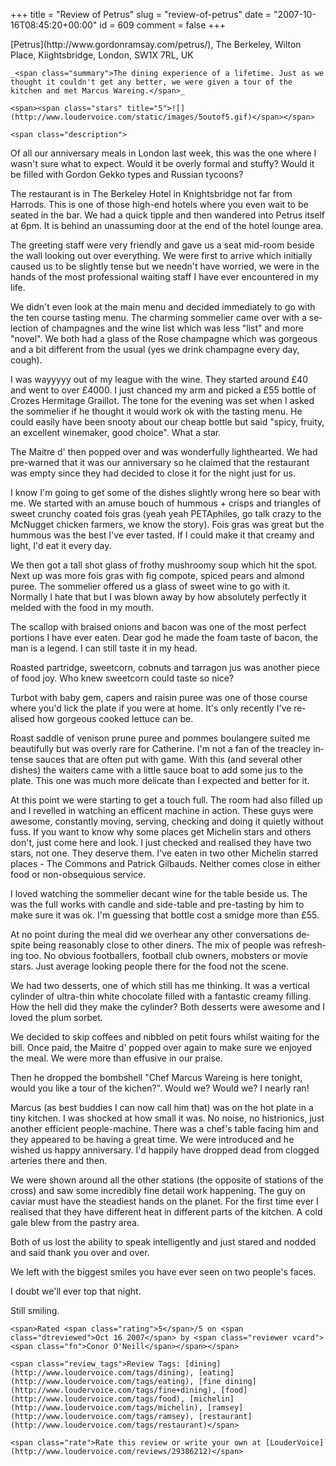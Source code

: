 +++
title = "Review of Petrus"
slug = "review-of-petrus"
date = "2007-10-16T08:45:20+00:00"
id = 609
comment = false
+++

<div lang="en" class="hreview">
    <span><span class="item vcard"><span class="fn">[Petrus](http://www.gordonramsay.com/petrus/)</span>,<span class="street-address"> The Berkeley, Wilton Place</span>, <span class="locality">Kiightsbridge</span>, <span class="region">London</span>, <span class="postal-code">SW1X 7RL</span>, <span class="country-name">UK</span></span></span>

    _<span class="summary">The dining experience of a lifetime. Just as we thought it couldn't get any better, we were given a tour of the kitchen and met Marcus Wareing.</span>_

    <span><span class="stars" title="5">![](http://www.loudervoice.com/static/images/5outof5.gif)</span></span>

    <span class="description">

Of all our anniversary meals in London last week, this was the one where I wasn't sure what to expect. Would it be overly formal and stuffy? Would it be filled with Gordon Gekko types and Russian tycoons?

The restaurant is in The Berkeley Hotel in Knightsbridge not far from Harrods. This is one of those high-end hotels where you even wait to be seated in the bar. We had a quick tipple and then wandered into Petrus itself at 6pm. It is behind an unassuming door at the end of the hotel lounge area.

The greeting staff were very friendly and gave us a seat mid-room beside the wall looking out over everything. We were first to arrive which initially caused us to be slightly tense but we needn't have worried, we were in the hands of the most professional waiting staff I have ever encountered in my life.

We didn't even look at the main menu and decided immediately to go with the ten course tasting menu. The charming sommelier came over with a selection of champagnes and the wine list which was less "list" and more "novel". We both had a glass of the Rose champagne which was gorgeous and a bit different from the usual (yes we drink champagne every day, cough). 

I was wayyyyy out of my league with the wine. They started around £40 and went to over £4000\. I just chanced my arm and picked a £55 bottle of Crozes Hermitage Graillot. The tone for the evening was set when I asked the sommelier if he thought it would work ok with the tasting menu. He could easily have been snooty about our cheap bottle but said "spicy, fruity, an excellent winemaker, good choice". What a star.

The Maitre d' then popped over and was wonderfully lighthearted. We had pre-warned that it was our anniversary so he claimed that the restaurant was empty since they had decided to close it for the night just for us. 

I know I'm going to get some of the dishes slightly wrong here so bear with me. We started with an amuse bouch of hummous + crisps and triangles of sweet crunchy coated fois gras (yeah yeah PETAphiles, go talk crazy to the McNugget chicken farmers, we know the story). Fois gras was great but the hummous was the best I've ever tasted. If I could make it that creamy and light, I'd eat it every day.

We then got a tall shot glass of frothy mushroomy soup which hit the spot. Next up was more fois gras with fig compote, spiced pears and almond puree. The sommelier offered us a glass of sweet wine to go with it. Normally I hate that but I was blown away by how absolutely perfectly it melded with the food in my mouth.

The scallop with braised onions and bacon was one of the most perfect portions I have ever eaten. Dear god he made the foam taste of bacon, the man is a legend. I can still taste it in my head. 

Roasted partridge, sweetcorn, cobnuts and tarragon jus was another piece of food joy. Who knew sweetcorn could taste so nice?

Turbot with baby gem, capers and raisin puree was one of those course where you'd lick the plate if you were at home. It's only recently I've realised how gorgeous cooked lettuce can be.

Roast saddle of venison prune puree and pommes boulangere suited me beautifully but was overly rare for Catherine. I'm not a fan of the treacley intense sauces that are often put with game. With this (and several other dishes) the waiters came with a little sauce boat to add some jus to the plate. This one was much more delicate than I expected and better for it.

At this point we were starting to get a touch full. The room had also filled up and I revelled in watching an efficent machine in action. These guys were awesome, constantly moving, serving, checking and doing it quietly without fuss. If you want to know why some places get Michelin stars and others don't, just come here and look. I just checked and realised they have two stars, not one. They deserve them. I've eaten in two other Michelin starred places - The Commons and Patrick Gilbauds. Neither comes close in either food or non-obsequious service. 

I loved watching the sommelier decant wine for the table beside us. The was the full works with candle and side-table and pre-tasting by him to make sure it was ok. I'm guessing that bottle cost a smidge more than £55.

At no point during the meal did we overhear any other conversations despite being reasonably close to other diners. The mix of people was refreshing too. No obvious footballers, football club owners, mobsters or movie stars. Just average looking people there for the food not the scene. 

We had two desserts, one of which still has me thinking. It was a vertical cylinder of ultra-thin white chocolate filled with a fantastic creamy filling. How the hell did they make the cylinder? Both desserts were awesome and I loved the plum sorbet.

We decided to skip coffees and nibbled on petit fours whilst waiting for the bill. Once paid, the Maitre d' popped over again to make sure we enjoyed the meal. We were more than effusive in our praise. 

Then he dropped the bombshell "Chef Marcus Wareing is here tonight, would you like a tour of the kichen?". Would we? Would we? I nearly ran!

Marcus (as best buddies I can now call him that) was on the hot plate in a tiny kitchen. I was shocked at how small it was. No noise, no histrionics, just another efficient people-machine. There was a chef's table facing him and they appeared to be having a great time. We were introduced and he wished us happy anniversary. I'd happily have dropped dead from clogged arteries there and then.

We were shown around all the other stations (the opposite of stations of the cross) and saw some incredibly fine detail work happening. The guy on caviar must have the steadiest hands on the planet. For the first time ever I realised that they have different heat in different parts of the kitchen. A cold gale blew from the pastry area. 

Both of us lost the ability to speak intelligently and just stared and nodded and said thank you over and over.

We left with the biggest smiles you have ever seen on two people's faces.

I doubt we'll ever top that night.

Still smiling. 
</span>

    <span>Rated <span class="rating">5</span>/5 on <span class="dtreviewed">Oct 16 2007</span> by <span class="reviewer vcard"><span class="fn">Conor O'Neill</span></span></span>

    <span class="review_tags">Review Tags: [dining](http://www.loudervoice.com/tags/dining), [eating](http://www.loudervoice.com/tags/eating), [fine dining](http://www.loudervoice.com/tags/fine+dining), [food](http://www.loudervoice.com/tags/food), [michelin](http://www.loudervoice.com/tags/michelin), [ramsey](http://www.loudervoice.com/tags/ramsey), [restaurant](http://www.loudervoice.com/tags/restaurant)</span>

    <span class="rate">Rate this review or write your own at [LouderVoice](http://www.loudervoice.com/reviews/29386212)</span>
</div>
